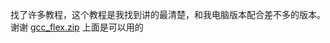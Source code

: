 找了许多教程，这个教程是我找到讲的最清楚，和我电脑版本配合差不多的版本。谢谢
[gcc_flex.zip](https://everrwsr.github.io/tech/assets/gcc_flex.zip)
上面是可以用的
